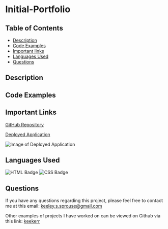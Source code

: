 # Initial-Portfolio

## Table of Contents

* [Description](#description)
* [Code Examples](#code-examples)
* [Important links](#important-links)
* [Languages Used](#languages-used)
* [Questions](#questions)

## Description


## Code Examples

<!-- These Code Examples show the type of changes made to the source code in order to remain in compliance with best practices.

Origional Code (HTML)
```js
<body>
    <div class="header">
        <h1>Hori<span class="seo">
```
Updates Made (HTML)
```js
<body>
    <header>
        <h1>Hori<span class="seo">seo</span>n</h1>
``` -->
## Important Links
[GitHub Repository](https://github.com/keekerr/Initial-Portfolio)

[Deployed Application](https://keekerr.github.io/Initial-Portfolio/)

![Image of Deployed Application](assets\images\Capture.PNG)

## Languages Used

![HTML Badge](https://th.bing.com/th/id/OIP._Ik4_2kbAUkc8WfirxFSLwHaHa?w=100&h=120&c=7&r=0&o=5&pid=1.7)
![CSS Badge](https://th.bing.com/th/id/OIP.bVCzXbidOak-TcOhmW0QTAHaHa?pid=ImgDet&w=100&h=120&c=7)
## Questions

If you have any questions regarding this project, please feel free to contact me at this email: keeley.s.sprouse@gmail.com

Other examples of projects I have worked on can be viewed on Github via this link: [keekerr](https://github.com/keekerr)